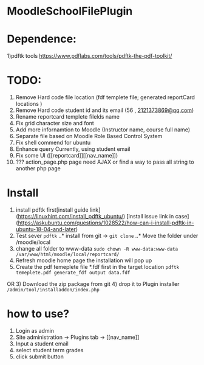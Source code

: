 # MoodleSchoolFilePlugin

# Dependence:
1)pdftk tools https://www.pdflabs.com/tools/pdftk-the-pdf-toolkit/


# TODO:
1) Remove Hard code file location (fdf templete file; generated reportCard locations  )
2) Remove Hard code student id and its email (56 , 2121373869@qq.com) 
3) Rename reportcard templete filelds name
4) Fix grid character size and font
5) Add more infornamtion to Moodle (Instructor name, course full name)
6) Separate file based on Moodle Role Based Control System
7) Fix shell commend for ubuntu
8) Enhance query Currently, using student email
9) Fix some UI ([[reportcard]][[nav_name]])
10) ??? action_page.php page need AJAX or find a way to pass all string to another php page

# Install
1) install pdftk first[install guide link] (https://linuxhint.com/install_pdftk_ubuntu/) [install issue link in case] (https://askubuntu.com/questions/1028522/how-can-i-install-pdftk-in-ubuntu-18-04-and-later)
2) Test sever `pdftk`
..* install from git -> `git clone`
..* Move the folder under /moodle/local
3) change all folder to www-data `sudo chown -R www-data:www-data /var/www/html/moodle/local/reportcard/`
4) Refresh moodle home page the installation will pop up
5) Create the pdf temeplete file *.fdf first in the target location `pdftk temeplete.pdf generate_fdf output data.fdf`

OR
3) Download the zip package from git
4) drop it to Plugin installer `/admin/tool/installaddon/index.php`

# how to use?
1) Login as admin
2) Site administration -> Plugins tab -> [[nav_name]]
3) Input a student email
4) select student term grades
5) click submit button
